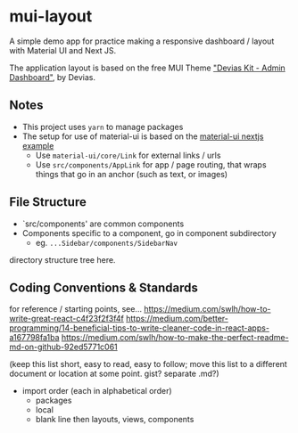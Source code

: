 # mui-layout
A simple demo app for practice making a responsive dashboard / layout with Material UI and Next JS.

The application layout is based on the free MUI Theme ["Devias Kit - Admin Dashboard"](https://themes.material-ui.com/themes/devias-kit/), by Devias.
  
## Notes
* This project uses `yarn` to manage packages
* The setup for use of material-ui is based on the [material-ui nextjs example](https://github.com/mui-org/material-ui/tree/master/examples/nextjs)
  * Use `material-ui/core/Link` for external links / urls
  * Use `src/components/AppLink` for app / page routing, that wraps things that go in an anchor (such as text, or images) 

## File Structure
* `src/components' are common components
* Components specific to a component, go in component subdirectory
  * eg. `...Sidebar/components/SidebarNav`


directory structure tree here.

## Coding Conventions & Standards

for reference / starting points, see...
https://medium.com/swlh/how-to-write-great-react-c4f23f2f3f4f
https://medium.com/better-programming/14-beneficial-tips-to-write-cleaner-code-in-react-apps-a167798fa1ba
https://medium.com/swlh/how-to-make-the-perfect-readme-md-on-github-92ed5771c061

(keep this list short, easy to read, easy to follow; move this list to a different document or location at some point. gist? separate .md?)

* import order (each in alphabetical order)
  * packages
  * local
  * blank line then layouts, views, components
